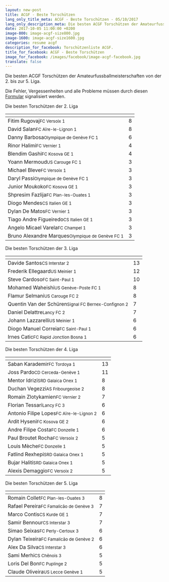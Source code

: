```yaml
---
layout: new-post
title: ACGF - Beste Torschützen
lang_only_title_meta: ACGF - Beste Torschützen - 05/10/2017
lang_only_description_meta: Die besten ACGF Torschützen der Amateurfussballmeisterschaften von der 2. bis zur 5. Liga - 05/10/2017
date: 2017-10-05 11:00:00 +0200
image-800: image-acgf-size800.jpg
image-1600: image-acgf-size1600.jpg
categories: resume acgf
description_for_facebook: Torschützenliste ACGF.
title_for_facebook: ACGF - Beste Torschützen
image_for_facebook: /images/facebook/image-acgf-facebook.jpg
translate: false
---
```

Die besten ACGF Torschützen der Amateurfussballmeisterschaften von der 2. bis zur 5. Liga.

Die Fehler, Vergessenheiten und alle Probleme müssen durch diesen <a href="/formular-fehlermeldung">Formular</a> signalisiert werden.

Die besten Torschützen der 2. Liga

<table class="table"><thead><tr><th><i class="fa fa-male"></i></th><th><i class="fa fa-futbol-o"></i></th></tr></thead><tbody><tr><td>Fitim Rugovaj<span class='d-block team-name'><small>FC Versoix 1</small></span></td><td>8</td></tr><tr><td>David Salan<span class='d-block team-name'><small>FC Aïre-le-Lignon 1</small></span></td><td>8</td></tr><tr><td>Danny Barbosa<span class='d-block team-name'><small>Olympique de Genève FC 1</small></span></td><td>6</td></tr><tr><td>Rinor Halimi<span class='d-block team-name'><small>FC Vernier 1</small></span></td><td>4</td></tr><tr><td>Blendim Gashi<span class='d-block team-name'><small>FC Kosova GE 1</small></span></td><td>4</td></tr><tr><td>Yoann Mermoud<span class='d-block team-name'><small>US Carouge FC 1</small></span></td><td>3</td></tr><tr><td>Michael Bleve<span class='d-block team-name'><small>FC Versoix 1</small></span></td><td>3</td></tr><tr><td>Daryl Passi<span class='d-block team-name'><small>Olympique de Genève FC 1</small></span></td><td>3</td></tr><tr><td>Junior Moukoko<span class='d-block team-name'><small>FC Kosova GE 1</small></span></td><td>3</td></tr><tr><td>Shpresim Fazlija<span class='d-block team-name'><small>FC Plan-les-Ouates 1</small></span></td><td>3</td></tr><tr><td>Diogo Mendes<span class='d-block team-name'><small>CS Italien GE 1</small></span></td><td>3</td></tr><tr><td>Dylan De Matos<span class='d-block team-name'><small>FC Vernier 1</small></span></td><td>3</td></tr><tr><td>Tiago Andre Figueiredo<span class='d-block team-name'><small>CS Italien GE 1</small></span></td><td>3</td></tr><tr><td>Angelo Micael Varela<span class='d-block team-name'><small>FC Champel 1</small></span></td><td>3</td></tr><tr><td>Bruno Alexandre Marques<span class='d-block team-name'><small>Olympique de Genève FC 1</small></span></td><td>3</td></tr></tbody></table>

Die besten Torschützen der 3. Liga

<table class="table"><thead><tr><th><i class="fa fa-male"></i></th><th><i class="fa fa-futbol-o"></i></th></tr></thead><tbody><tr><td>Davide Santos<span class='d-block team-name'><small>CS Interstar 2</small></span></td><td>13</td></tr><tr><td>Frederik Ellegaard<span class='d-block team-name'><small>US Meinier 1</small></span></td><td>12</td></tr><tr><td>Steve Cardoso<span class='d-block team-name'><small>FC Saint-Paul 1</small></span></td><td>10</td></tr><tr><td>Mohamed Waheishi<span class='d-block team-name'><small>US Genève-Poste FC 1</small></span></td><td>8</td></tr><tr><td>Flamur Selmani<span class='d-block team-name'><small>US Carouge FC 2</small></span></td><td>8</td></tr><tr><td>Quentin Van der Schüren<span class='d-block team-name'><small>Signal FC Bernex-Confignon 2</small></span></td><td>7</td></tr><tr><td>Daniel Delattre<span class='d-block team-name'><small>Lancy FC 2</small></span></td><td>7</td></tr><tr><td>Johann Lazzarelli<span class='d-block team-name'><small>US Meinier 1</small></span></td><td>6</td></tr><tr><td>Diogo Manuel Correia<span class='d-block team-name'><small>FC Saint-Paul 1</small></span></td><td>6</td></tr><tr><td>Irnes Catic<span class='d-block team-name'><small>FC Rapid Jonction Bosna 1</small></span></td><td>6</td></tr></tbody></table>

Die besten Torschützen der 4. Liga

<table class="table"><thead><tr><th><i class="fa fa-male"></i></th><th><i class="fa fa-futbol-o"></i></th></tr></thead><tbody><tr><td>Saban Karademir<span class='d-block team-name'><small>FC Tordoya 1</small></span></td><td>13</td></tr><tr><td>Joss Pardo<span class='d-block team-name'><small>CD Cerceda-Genève 1</small></span></td><td>11</td></tr><tr><td>Mentor Idrizi<span class='d-block team-name'><small>SRD Galaica Onex 1</small></span></td><td>8</td></tr><tr><td>Duchan Vegezzi<span class='d-block team-name'><small>AS Fribourgeoise 2</small></span></td><td>8</td></tr><tr><td>Romain Zlotykamien<span class='d-block team-name'><small>FC Vernier 2</small></span></td><td>7</td></tr><tr><td>Florian Tessari<span class='d-block team-name'><small>Lancy FC 3</small></span></td><td>6</td></tr><tr><td>Antonio Filipe Lopes<span class='d-block team-name'><small>FC Aïre-le-Lignon 2</small></span></td><td>6</td></tr><tr><td>Ardit Hyseni<span class='d-block team-name'><small>FC Kosova GE 2</small></span></td><td>6</td></tr><tr><td>Andre Filipe Costa<span class='d-block team-name'><small>FC Donzelle 1</small></span></td><td>6</td></tr><tr><td>Paul Broutet Rocha<span class='d-block team-name'><small>FC Versoix 2</small></span></td><td>5</td></tr><tr><td>Louis Mèche<span class='d-block team-name'><small>FC Donzelle 1</small></span></td><td>5</td></tr><tr><td>Fatlind Rexhepi<span class='d-block team-name'><small>SRD Galaica Onex 1</small></span></td><td>5</td></tr><tr><td>Bujar Haliti<span class='d-block team-name'><small>SRD Galaica Onex 1</small></span></td><td>5</td></tr><tr><td>Alexis Demaggio<span class='d-block team-name'><small>FC Versoix 2</small></span></td><td>5</td></tr></tbody></table>

Die besten Torschützen der 5. Liga

<table class="table"><thead><tr><th><i class="fa fa-male"></i></th><th><i class="fa fa-futbol-o"></i></th></tr></thead><tbody><tr><td>Romain Collet<span class='d-block team-name'><small>FC Plan-les-Ouates 3</small></span></td><td>8</td></tr><tr><td>Rafael Pereira<span class='d-block team-name'><small>FC Famalicão de Genève 3</small></span></td><td>7</td></tr><tr><td>Marco Contis<span class='d-block team-name'><small>CS Kurde GE 1</small></span></td><td>7</td></tr><tr><td>Samir Bennour<span class='d-block team-name'><small>CS Interstar 3</small></span></td><td>7</td></tr><tr><td>Simao Seixas<span class='d-block team-name'><small>FC Perly-Certoux 3</small></span></td><td>6</td></tr><tr><td>Dylan Teixeira<span class='d-block team-name'><small>FC Famalicão de Genève 2</small></span></td><td>6</td></tr><tr><td>Alex Da Silva<span class='d-block team-name'><small>CS Interstar 3</small></span></td><td>6</td></tr><tr><td>Sami Merhi<span class='d-block team-name'><small>CS Chênois 3</small></span></td><td>5</td></tr><tr><td>Loris Del Bon<span class='d-block team-name'><small>FC Puplinge 2</small></span></td><td>5</td></tr><tr><td>Claude Oliveira<span class='d-block team-name'><small>US Lecce Genève 1</small></span></td><td>5</td></tr></tbody></table>

